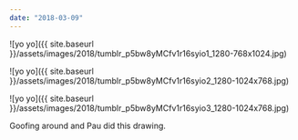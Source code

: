 ```yaml
---
date: "2018-03-09"
---
```


![yo yo]({{ site.baseurl }}/assets/images/2018/tumblr_p5bw8yMCfv1r16syio1_1280-768x1024.jpg)

![yo yo]({{ site.baseurl }}/assets/images/2018/tumblr_p5bw8yMCfv1r16syio2_1280-1024x768.jpg)

![yo yo]({{ site.baseurl }}/assets/images/2018/tumblr_p5bw8yMCfv1r16syio3_1280-1024x768.jpg)

Goofing around and Pau did this drawing.
